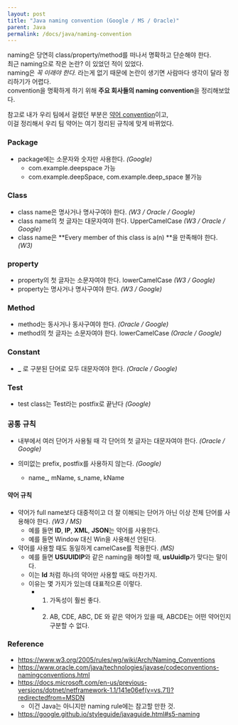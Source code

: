 ```yaml
---
layout: post
title: "Java naming convention (Google / MS / Oracle)"
parent: Java
permalink: /docs/java/naming-convention
---
```


naming은 당연히 class/property/method를 떠나서 명확하고 단순해야 한다.  
최근 naming으로 작은 논란? 이 있었던 적이 있었다.  
naming은 *꼭 이래야 한다.* 라는게 없기 때문에 논란이 생기면 사람마다 생각이 달라 정리하기가 어렵다.  
convention을 명확하게 하기 위해 **주요 회사들의 naming convention**을 정리해보았다.

참고로 내가 우리 팀에서 걸렸던 부분은 [약어 convention](#약어-규칙)이고,  
이걸 정리해서 우리 팀 약어는 여기 정리된 규칙에 맞게 바뀌었다.

### Package

- package에는 소문자와 숫자만 사용한다. *(Google)*
  - com.example.deepspace 가능
  - com.example.deepSpace, com.example.deep_space 불가능

### Class

- class name은 명사거나 명사구여야 한다. *(W3 / Oracle / Google)*
- class name의 첫 글자는 대문자여야 한다. UpperCamelCase *(W3 / Oracle / Google)*
- class name은 **Every member of this class is a(n) <class name>**을 만족해야 한다. *(W3)*

### property

- property의 첫 글자는 소문자여야 한다. lowerCamelCase *(W3 / Google)*
- property는 명사거나 명사구여야 한다. *(W3 / Google)*

### Method

- method는 동사거나 동사구여야 한다. *(Oracle / Google)*
- method의 첫 글자는 소문자여야 한다. lowerCamelCase *(Oracle / Google)*

### Constant

- **_** 로 구분된 단어로 모두 대문자여야 한다. *(Oracle / Google)*

### Test

- test class는 Test라는 postfix로 끝난다 *(Google)*

### 공통 규칙

- 내부에서 여러 단어가 사용될 때 각 단어의 첫 글자는 대문자여야 한다. *(Oracle / Google)*

- 의미없는 prefix, postfix를 사용하지 않는다. *(Google)*
  - name_, mName, s_name, kName

#### 약어 규칙

- 약어가 full name보다 대중적이고 더 잘 이해되는 단어가 아닌 이상 전체 단어를 사용해야 한다. *(W3 / MS)*
  - 예를 들면 **ID**, **IP**, **XML**, **JSON**는 약어를 사용한다.
  - 예를 들면 Window 대신 Win을 사용해선 안된다.
- 약어를 사용할 때도 동일하게 camelCase를 적용한다. *(MS)*
  - 예를 들면 **USUUIDIP**와 같은 naming을 해야할 때, **usUuidIp**가 맞다는 말이다.
  - 이는 **Id** 처럼 하나의 약어만 사용할 때도 마찬가지.
  - 이유는 몇 가지가 있는데 대표적으론 이렇다.
    - 1. 가독성이 훨씬 좋다.
    - 2. AB, CDE, ABC, DE 와 같은 약어가 있을 때, ABCDE는 어떤 약어인지 구분할 수 없다.


### Reference

- https://www.w3.org/2005/rules/wg/wiki/Arch/Naming_Conventions
- https://www.oracle.com/java/technologies/javase/codeconventions-namingconventions.html
- https://docs.microsoft.com/en-us/previous-versions/dotnet/netframework-1.1/141e06ef(v=vs.71)?redirectedfrom=MSDN
  - 이건 Java는 아니지만 naming rule에는 참고할 만한 것.
- https://google.github.io/styleguide/javaguide.html#s5-naming